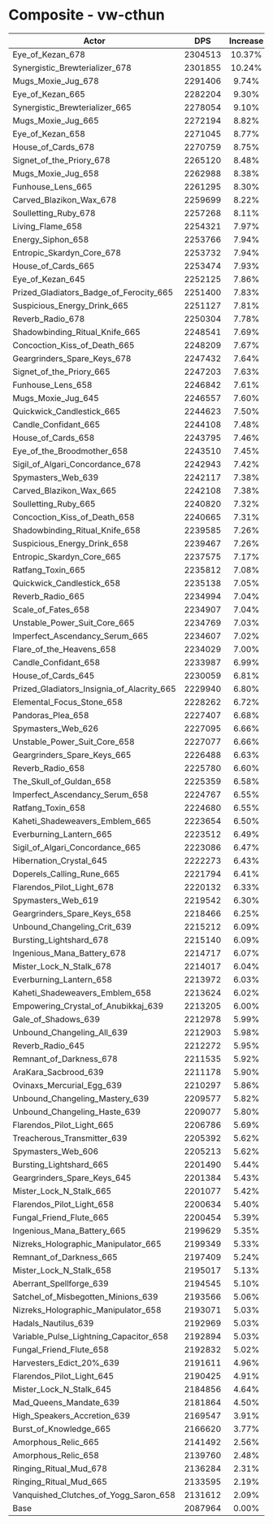 # Composite - vw-cthun
| Actor | DPS | Increase |
|---|:---:|:---:|
|Eye_of_Kezan_678|2304513|10.37%|
|Synergistic_Brewterializer_678|2301855|10.24%|
|Mugs_Moxie_Jug_678|2291406|9.74%|
|Eye_of_Kezan_665|2282204|9.30%|
|Synergistic_Brewterializer_665|2278054|9.10%|
|Mugs_Moxie_Jug_665|2272194|8.82%|
|Eye_of_Kezan_658|2271045|8.77%|
|House_of_Cards_678|2270759|8.75%|
|Signet_of_the_Priory_678|2265120|8.48%|
|Mugs_Moxie_Jug_658|2262988|8.38%|
|Funhouse_Lens_665|2261295|8.30%|
|Carved_Blazikon_Wax_678|2259699|8.22%|
|Soulletting_Ruby_678|2257268|8.11%|
|Living_Flame_658|2254321|7.97%|
|Energy_Siphon_658|2253766|7.94%|
|Entropic_Skardyn_Core_678|2253732|7.94%|
|House_of_Cards_665|2253474|7.93%|
|Eye_of_Kezan_645|2252125|7.86%|
|Prized_Gladiators_Badge_of_Ferocity_665|2251400|7.83%|
|Suspicious_Energy_Drink_665|2251127|7.81%|
|Reverb_Radio_678|2250304|7.78%|
|Shadowbinding_Ritual_Knife_665|2248541|7.69%|
|Concoction_Kiss_of_Death_665|2248209|7.67%|
|Geargrinders_Spare_Keys_678|2247432|7.64%|
|Signet_of_the_Priory_665|2247203|7.63%|
|Funhouse_Lens_658|2246842|7.61%|
|Mugs_Moxie_Jug_645|2246557|7.60%|
|Quickwick_Candlestick_665|2244623|7.50%|
|Candle_Confidant_665|2244108|7.48%|
|House_of_Cards_658|2243795|7.46%|
|Eye_of_the_Broodmother_658|2243510|7.45%|
|Sigil_of_Algari_Concordance_678|2242943|7.42%|
|Spymasters_Web_639|2242117|7.38%|
|Carved_Blazikon_Wax_665|2242108|7.38%|
|Soulletting_Ruby_665|2240820|7.32%|
|Concoction_Kiss_of_Death_658|2240665|7.31%|
|Shadowbinding_Ritual_Knife_658|2239585|7.26%|
|Suspicious_Energy_Drink_658|2239467|7.26%|
|Entropic_Skardyn_Core_665|2237575|7.17%|
|Ratfang_Toxin_665|2235812|7.08%|
|Quickwick_Candlestick_658|2235138|7.05%|
|Reverb_Radio_665|2234994|7.04%|
|Scale_of_Fates_658|2234907|7.04%|
|Unstable_Power_Suit_Core_665|2234769|7.03%|
|Imperfect_Ascendancy_Serum_665|2234607|7.02%|
|Flare_of_the_Heavens_658|2234029|7.00%|
|Candle_Confidant_658|2233987|6.99%|
|House_of_Cards_645|2230059|6.81%|
|Prized_Gladiators_Insignia_of_Alacrity_665|2229940|6.80%|
|Elemental_Focus_Stone_658|2228262|6.72%|
|Pandoras_Plea_658|2227407|6.68%|
|Spymasters_Web_626|2227095|6.66%|
|Unstable_Power_Suit_Core_658|2227077|6.66%|
|Geargrinders_Spare_Keys_665|2226488|6.63%|
|Reverb_Radio_658|2225780|6.60%|
|The_Skull_of_Guldan_658|2225359|6.58%|
|Imperfect_Ascendancy_Serum_658|2224767|6.55%|
|Ratfang_Toxin_658|2224680|6.55%|
|Kaheti_Shadeweavers_Emblem_665|2223654|6.50%|
|Everburning_Lantern_665|2223512|6.49%|
|Sigil_of_Algari_Concordance_665|2223086|6.47%|
|Hibernation_Crystal_645|2222273|6.43%|
|Doperels_Calling_Rune_665|2221794|6.41%|
|Flarendos_Pilot_Light_678|2220132|6.33%|
|Spymasters_Web_619|2219542|6.30%|
|Geargrinders_Spare_Keys_658|2218466|6.25%|
|Unbound_Changeling_Crit_639|2215212|6.09%|
|Bursting_Lightshard_678|2215140|6.09%|
|Ingenious_Mana_Battery_678|2214717|6.07%|
|Mister_Lock_N_Stalk_678|2214017|6.04%|
|Everburning_Lantern_658|2213972|6.03%|
|Kaheti_Shadeweavers_Emblem_658|2213624|6.02%|
|Empowering_Crystal_of_Anubikkaj_639|2213205|6.00%|
|Gale_of_Shadows_639|2212978|5.99%|
|Unbound_Changeling_All_639|2212903|5.98%|
|Reverb_Radio_645|2212272|5.95%|
|Remnant_of_Darkness_678|2211535|5.92%|
|AraKara_Sacbrood_639|2211178|5.90%|
|Ovinaxs_Mercurial_Egg_639|2210297|5.86%|
|Unbound_Changeling_Mastery_639|2209577|5.82%|
|Unbound_Changeling_Haste_639|2209077|5.80%|
|Flarendos_Pilot_Light_665|2206786|5.69%|
|Treacherous_Transmitter_639|2205392|5.62%|
|Spymasters_Web_606|2205213|5.62%|
|Bursting_Lightshard_665|2201490|5.44%|
|Geargrinders_Spare_Keys_645|2201384|5.43%|
|Mister_Lock_N_Stalk_665|2201077|5.42%|
|Flarendos_Pilot_Light_658|2200634|5.40%|
|Fungal_Friend_Flute_665|2200454|5.39%|
|Ingenious_Mana_Battery_665|2199629|5.35%|
|Nizreks_Holographic_Manipulator_665|2199349|5.33%|
|Remnant_of_Darkness_665|2197409|5.24%|
|Mister_Lock_N_Stalk_658|2195017|5.13%|
|Aberrant_Spellforge_639|2194545|5.10%|
|Satchel_of_Misbegotten_Minions_639|2193566|5.06%|
|Nizreks_Holographic_Manipulator_658|2193071|5.03%|
|Hadals_Nautilus_639|2192969|5.03%|
|Variable_Pulse_Lightning_Capacitor_658|2192894|5.03%|
|Fungal_Friend_Flute_658|2192832|5.02%|
|Harvesters_Edict_20%_639|2191611|4.96%|
|Flarendos_Pilot_Light_645|2190425|4.91%|
|Mister_Lock_N_Stalk_645|2184856|4.64%|
|Mad_Queens_Mandate_639|2181864|4.50%|
|High_Speakers_Accretion_639|2169547|3.91%|
|Burst_of_Knowledge_665|2166620|3.77%|
|Amorphous_Relic_665|2141492|2.56%|
|Amorphous_Relic_658|2139760|2.48%|
|Ringing_Ritual_Mud_678|2136284|2.31%|
|Ringing_Ritual_Mud_665|2133595|2.19%|
|Vanquished_Clutches_of_Yogg_Saron_658|2131612|2.09%|
|Base|2087964|0.00%|
